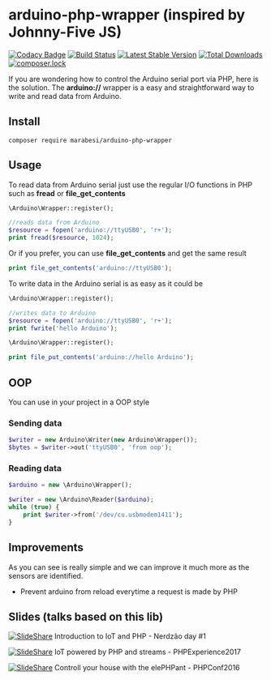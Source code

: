 # arduino-php-wrapper (inspired by Johnny-Five JS)

[![Codacy Badge](https://api.codacy.com/project/badge/Grade/3d57a79cbf3245e0af61e9123fda26eb)](https://www.codacy.com/app/matheus-marabesi/arduino-php-wrapper?utm_source=github.com&utm_medium=referral&utm_content=marabesi/arduino-php-wrapper&utm_campaign=badger)
[![Build Status](https://travis-ci.org/marabesi/arduino-php-wrapper.svg?branch=master)](https://travis-ci.org/marabesi/arduino-php-wrapper)
[![Latest Stable Version](https://poser.pugx.org/marabesi/arduino-php-wrapper/v/stable)](https://packagist.org/packages/marabesi/arduino-php-wrapper)
[![Total Downloads](https://poser.pugx.org/marabesi/arduino-php-wrapper/downloads)](https://packagist.org/packages/marabesi/arduino-php-wrapper)
[![composer.lock](https://poser.pugx.org/marabesi/arduino-php-wrapper/composerlock)](https://packagist.org/packages/marabesi/arduino-php-wrapper)

If you are wondering how to control the Arduino serial port via PHP, here is the solution. 
The **arduino://** wrapper is a easy and straightforward way to write and read data from Arduino.

## Install

```
composer require marabesi/arduino-php-wrapper
```

## Usage

To read data from Arduino serial just use the regular I/O functions in PHP such as **fread** or **file_get_contents**

``` php
\Arduino\Wrapper::register();

//reads data from Arduino
$resource = fopen('arduino://ttyUSB0', 'r+');
print fread($resource, 1024);
```

Or if you prefer, you can use **file_get_contents** and get the same result

``` php
print file_get_contents('arduino://ttyUSB0');
```

To write data in the Arduino serial is as easy as it could be

``` php
\Arduino\Wrapper::register();

//writes data to Arduino
$resource = fopen('arduino://ttyUSB0', 'r+');
print fwrite('hello Arduino');
```

``` php
\Arduino\Wrapper::register();

print file_put_contents('arduino://hello Arduino');
```

## OOP

You can use in your project in a OOP style

### Sending data

``` php
$writer = new Arduino\Writer(new Arduino\Wrapper());
$bytes = $writer->out('ttyUSB0', 'from oop');
```

### Reading data

``` php
$arduino = new \Arduino\Wrapper();

$writer = new \Arduino\Reader($arduino);
while (true) {
    print $writer->from('/dev/cu.usbmodem1411');
}
```

## Improvements

As you can see is really simple and we can improve it much more as the sensors are identified.

- Prevent arduino from reload everytime a request is made by PHP

## Slides (talks based on this lib)

[![SlideShare](https://img.shields.io/badge/slides-SlideShare-brightgreen.svg)](https://www.slideshare.net/marabesi/introduction-to-iot-and-php-nerdzao-day-1) Introduction to IoT and PHP - Nerdzão day #1

[![SlideShare](https://img.shields.io/badge/slides-SlideShare-brightgreen.svg)](
https://www.slideshare.net/marabesi/iot-powered-by-php-and-streams-phpexperience2017) IoT powered by PHP and streams - PHPExperience2017

[![SlideShare](https://img.shields.io/badge/slides-SlideShare-brightgreen.svg)](
https://www.slideshare.net/marabesi/controll-your-house-with-the-elephpant-phpconf2016) Controll your house with the elePHPant - PHPConf2016
